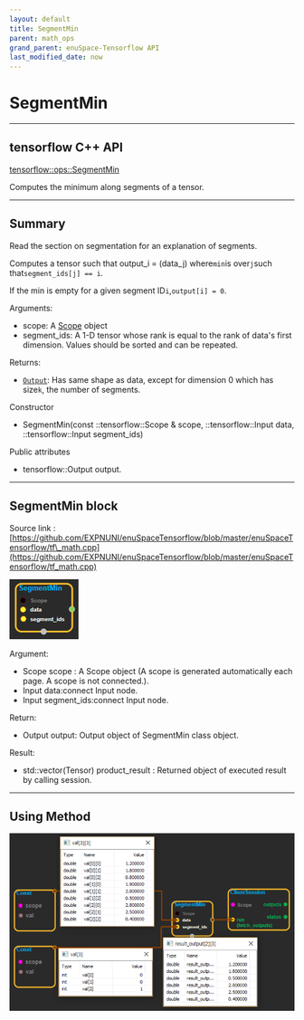 ```yaml
--- 
layout: default 
title: SegmentMin 
parent: math_ops 
grand_parent: enuSpace-Tensorflow API 
last_modified_date: now 
--- 
```


# SegmentMin

---

## tensorflow C++ API

[tensorflow::ops::SegmentMin](https://www.tensorflow.org/api_docs/cc/class/tensorflow/ops/segment-min)

Computes the minimum along segments of a tensor.

---

## Summary

Read the section on segmentation for an explanation of segments.

Computes a tensor such that output\_i = \(data\_j\) where`min`is over`j`such that`segment_ids[j] == i`.

If the min is empty for a given segment ID`i`,`output[i] = 0`.

Arguments:

* scope: A [Scope](https://www.tensorflow.org/api_docs/cc/class/tensorflow/scope.html#classtensorflow_1_1_scope) object
* segment\_ids: A 1-D tensor whose rank is equal to the rank of data's first dimension. Values should be sorted and can be repeated.

Returns:

* [`Output`](https://www.tensorflow.org/api_docs/cc/class/tensorflow/output.html#classtensorflow_1_1_output): Has same shape as data, except for dimension 0 which has size`k`, the number of segments.

Constructor

* SegmentMin\(const ::tensorflow::Scope & scope, ::tensorflow::Input data, ::tensorflow::Input segment\_ids\) 

Public attributes

* tensorflow::Output output.

---

## SegmentMin block

Source link : [https://github.com/EXPNUNI/enuSpaceTensorflow/blob/master/enuSpaceTensorflow/tf\_math.cpp](https://github.com/EXPNUNI/enuSpaceTensorflow/blob/master/enuSpaceTensorflow/tf_math.cpp)

![](./assets/math_SegmentMin_Symbol.png)

Argument:

* Scope scope : A Scope object \(A scope is generated automatically each page. A scope is not connected.\).
* Input data:connect  Input node.
* Input segment\_ids:connect  Input node.

Return:

* Output output: Output object of SegmentMin class object.

Result:

* std::vector\(Tensor\) product\_result : Returned object of executed result by calling session.

---

## Using Method

![](./assets/math_SegmentMin_Method.png)

